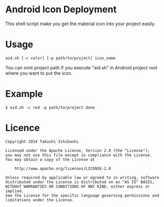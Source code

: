 Android Icon Deployment
=======================


This shell script make you get the material icon into your project easily.


Usage
=====

    aid.sh [-c color] [-p path/to/project] icon_name

You can omit project path if you execute "aid.sh" in Android project root where you want to put the icon.


Example
=======

    $ aid.sh -c red -p path/to/project done


Licence
=======
    
    Copyright 2014 Takashi Ishibashi

    Licensed under the Apache License, Version 2.0 (the "License");
    you may not use this file except in compliance with the License.
    You may obtain a copy of the License at

        http://www.apache.org/licenses/LICENSE-2.0

    Unless required by applicable law or agreed to in writing, software
    distributed under the License is distributed on an "AS IS" BASIS,
    WITHOUT WARRANTIES OR CONDITIONS OF ANY KIND, either express or implied.
    See the License for the specific language governing permissions and
    limitations under the License.
